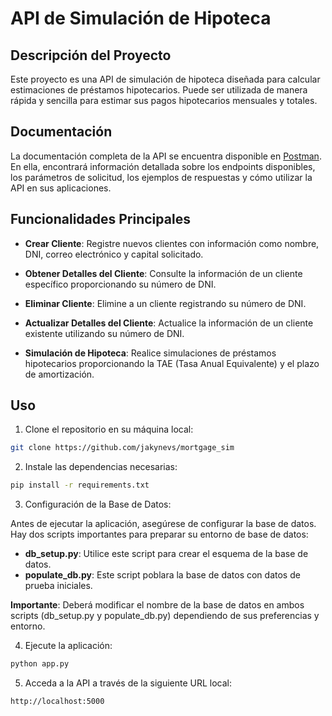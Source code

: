 
# API de Simulación de Hipoteca

## Descripción del Proyecto

Este proyecto es una API de simulación de hipoteca diseñada para calcular estimaciones de préstamos hipotecarios. Puede ser utilizada de manera rápida y sencilla para estimar sus pagos hipotecarios mensuales y totales.

## Documentación

La documentación completa de la API se encuentra disponible en [Postman](https://documenter.getpostman.com/view/18479792/2s9YytggMg). En ella, encontrará información detallada sobre los endpoints disponibles, los parámetros de solicitud, los ejemplos de respuestas y cómo utilizar la API en sus aplicaciones.

## Funcionalidades Principales

- **Crear Cliente**: Registre nuevos clientes con información como nombre, DNI, correo electrónico y capital solicitado.

- **Obtener Detalles del Cliente**: Consulte la información de un cliente específico proporcionando su número de DNI.

- **Eliminar Cliente**: Elimine a un cliente registrando su número de DNI.

- **Actualizar Detalles del Cliente**: Actualice la información de un cliente existente utilizando su número de DNI.

- **Simulación de Hipoteca**: Realice simulaciones de préstamos hipotecarios proporcionando la TAE (Tasa Anual Equivalente) y el plazo de amortización.

## Uso

1. Clone el repositorio en su máquina local:

```bash
git clone https://github.com/jakynevs/mortgage_sim
```

2. Instale las dependencias necesarias:

```bash
pip install -r requirements.txt
```

3. Configuración de la Base de Datos:

Antes de ejecutar la aplicación, asegúrese de configurar la base de datos. Hay dos scripts importantes para preparar su entorno de base de datos:

- **db_setup.py**: Utilice este script para crear el esquema de la base de datos.
- **populate_db.py**: Este script poblara la base de datos con datos de prueba iniciales.

**Importante**: Deberá modificar el nombre de la base de datos en ambos scripts (db_setup.py y populate_db.py) dependiendo de sus preferencias y entorno.

4. Ejecute la aplicación:

```bash
python app.py
```

5. Acceda a la API a través de la siguiente URL local:

```bash
http://localhost:5000
```

